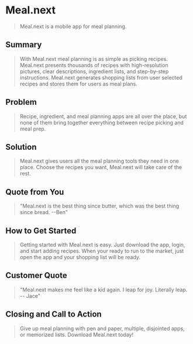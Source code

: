 # Meal.next #

<!-- 
> This material was originally posted [here](http://www.quora.com/What-is-Amazons-approach-to-product-development-and-product-management). It is reproduced here for posterities sake.

There is an approach called "working backwards" that is widely used at Amazon. They work backwards from the customer, rather than starting with an idea for a product and trying to bolt customers onto it. While working backwards can be applied to any specific product decision, using this approach is especially important when developing new products or features.

For new initiatives a product manager typically starts by writing an internal press release announcing the finished product. The target audience for the press release is the new/updated product's customers, which can be retail customers or internal users of a tool or technology. Internal press releases are centered around the customer problem, how current solutions (internal or external) fail, and how the new product will blow away existing solutions.

If the benefits listed don't sound very interesting or exciting to customers, then perhaps they're not (and shouldn't be built). Instead, the product manager should keep iterating on the press release until they've come up with benefits that actually sound like benefits. Iterating on a press release is a lot less expensive than iterating on the product itself (and quicker!).

If the press release is more than a page and a half, it is probably too long. Keep it simple. 3-4 sentences for most paragraphs. Cut out the fat. Don't make it into a spec. You can accompany the press release with a FAQ that answers all of the other business or execution questions so the press release can stay focused on what the customer gets. My rule of thumb is that if the press release is hard to write, then the product is probably going to suck. Keep working at it until the outline for each paragraph flows. 

Oh, and I also like to write press-releases in what I call "Oprah-speak" for mainstream consumer products. Imagine you're sitting on Oprah's couch and have just explained the product to her, and then you listen as she explains it to her audience. That's "Oprah-speak", not "Geek-speak".

Once the project moves into development, the press release can be used as a touchstone; a guiding light. The product team can ask themselves, "Are we building what is in the press release?" If they find they're spending time building things that aren't in the press release (overbuilding), they need to ask themselves why. This keeps product development focused on achieving the customer benefits and not building extraneous stuff that takes longer to build, takes resources to maintain, and doesn't provide real customer benefit (at least not enough to warrant inclusion in the press release).
 -->
 
  > Meal.next is a mobile app for meal planning.

## Summary ##
  > With Meal.next meal planning is as simple as picking recipes. Meal.next presents thousands of recipes with high-resolution pictures, clear descriptions, ingredient lists, and step-by-step instructions. Meal.next generates shopping lists from user selected recipes and stores them for users as meal plans.

## Problem ##
  > Recipe, ingredient, and meal planning apps are all over the place, but none of them bring together everything between recipe picking and meal prep.

## Solution ##
  > Meal.next gives users all the meal planning tools they need in one place. Choose the recipes you want, Meal.next will take care of the rest.

## Quote from You ##
  > "Meal.next is the best thing since butter, which was the best thing since bread. --Ben"

## How to Get Started ##
  > Getting started with Meal.next is easy. Just download the app, login, and start adding recipes. When your ready to run to the market, just open the app and your shopping list will be ready.

## Customer Quote ##
  > "Meal.next makes me feel like a kid again. I leap for joy. Literally leap. -- Jace"

## Closing and Call to Action ##
  > Give up meal planning with pen and paper, multiple, disjointed apps, or memorized lists. Download Meal.next today!
